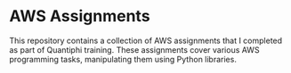 # AWS Assignments

This repository contains a collection of AWS assignments that I completed as part of Quantiphi training. These assignments cover various AWS programming tasks, manipulating them using Python libraries.
